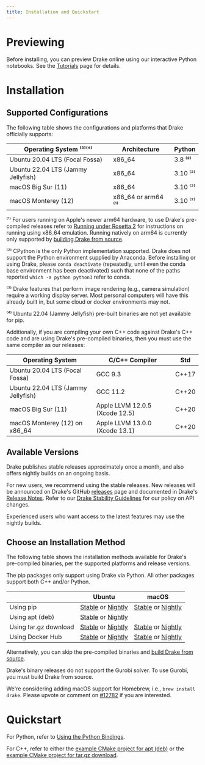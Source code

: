 ```yaml
---
title: Installation and Quickstart
---
```


# Previewing

Before installing, you can preview Drake online using our interactive Python
notebooks. See the [Tutorials](/index.html#tutorials) page for details.

# Installation

## Supported Configurations

The following table shows the configurations and platforms that Drake
officially supports:

| Operating System ⁽³⁾⁽⁴⁾            | Architecture          | Python   |
|------------------------------------|-----------------------|----------|
| Ubuntu 20.04 LTS (Focal Fossa)     | x86_64                | 3.8 ⁽²⁾  |
| Ubuntu 22.04 LTS (Jammy Jellyfish) | x86_64                | 3.10 ⁽²⁾ |
| macOS Big Sur (11)                 | x86_64                | 3.10 ⁽²⁾ |
| macOS Monterey (12)                | x86_64 or arm64 ⁽¹⁾   | 3.10 ⁽²⁾ |

⁽¹⁾ For users running on Apple's newer arm64 hardware, to use Drake's
pre-compiled releases refer to [Running under Rosetta 2](/rosetta2.html) for
instructions on running using x86_64 emulation. Running natively on arm64 is
currently only supported by [building Drake from source](/from_source.html).

⁽²⁾ CPython is the only Python implementation supported.
Drake does not support the Python environment supplied by Anaconda. Before
installing or using Drake, please `conda deactivate` (repeatedly, until even
the conda base environment has been deactivated) such that none of the paths
reported `which -a python python3` refer to conda.

⁽³⁾ Drake features that perform image rendering (e.g., camera simulation)
require a working display server.  Most personal computers will have this
already built in, but some cloud or docker environments may not.

⁽⁴⁾ Ubuntu 22.04 (Jammy Jellyfish) pre-built binaries are not yet available
for pip.

Additionally, if you are compiling your own C++ code against Drake's C++ code
and are using Drake's pre-compiled binaries, then you must use the same
compiler as our releases:

| Operating System                   | C/C++ Compiler                 | Std   |
|------------------------------------|--------------------------------|-------|
| Ubuntu 20.04 LTS (Focal Fossa)     | GCC 9.3                        | C++17 |
| Ubuntu 22.04 LTS (Jammy Jellyfish) | GCC 11.2                       | C++20 |
| macOS Big Sur (11)                 | Apple LLVM 12.0.5 (Xcode 12.5) | C++20 |
| macOS Monterey (12) on x86_64      | Apple LLVM 13.0.0 (Xcode 13.1) | C++20 |

## Available Versions

Drake publishes stable releases approximately once a month, and also
offers nightly builds on an ongoing basis.

For new users, we recommend using the stable releases.  New releases
will be announced on Drake's GitHub
[releases](https://github.com/RobotLocomotion/drake/releases) page and
documented in Drake's [Release Notes](/release_notes/release_notes.html).
Refer to our [Drake Stability Guidelines](/stable.html) for our policy
on API changes.

Experienced users who want access to the latest features may use the
nightly builds.

## Choose an Installation Method

The following table shows the installation methods available for Drake's
pre-compiled binaries, per the supported platforms and release versions.

The pip packages only support using Drake via Python.
All other packages support both C++ and/or Python.

|                       | Ubuntu | macOS |
|-----------------------|--------|-------|
| Using pip             | [Stable](/pip.html#stable-releases) or [Nightly](/pip.html#nightly-releases) | [Stable](/pip.html#stable-releases) or [Nightly](/pip.html#nightly-releases) |
| Using apt (deb)       | [Stable](/apt.html#stable-releases) or [Nightly](/apt.html#nightly-releases) | |
| Using tar.gz download | [Stable](/from_binary.html#stable-releases) or [Nightly](/from_binary.html#nightly-releases) | [Stable](/from_binary.html#stable-releases) or [Nightly](/from_binary.html#nightly-releases) |
| Using Docker Hub      | [Stable](/docker.html#stable-releases) or [Nightly](/docker.html#nightly-releases) | [Stable](/docker.html#stable-releases) or [Nightly](/docker.html#nightly-releases) |

Alternatively, you can skip the pre-compiled binaries and
[build Drake from source](/from_source.html).

Drake's binary releases do not support the Gurobi solver.
To use Gurobi, you must build Drake from source.

We're considering adding macOS support for Homebrew, i.e., ``brew install
drake``.  Please upvote or comment on
[#12782](https://github.com/RobotLocomotion/drake/issues/12782)
if you are interested.

# Quickstart

For Python, refer to
[Using the Python Bindings](/python_bindings.html#using-the-python-bindings).

For C++, refer to either the
[example CMake project for apt (deb)](https://github.com/RobotLocomotion/drake-external-examples/tree/main/drake_cmake_installed_apt)
or the
[example CMake project for tar.gz download](https://github.com/RobotLocomotion/drake-external-examples/tree/main/drake_cmake_installed).
